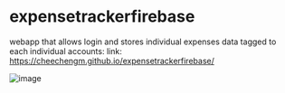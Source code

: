 # expensetrackerfirebase
webapp that allows login and stores individual expenses data tagged to each individual accounts:
link: https://cheechengm.github.io/expensetrackerfirebase/


![image](https://github.com/cheechengm/expensetrackerfirebase/assets/122721995/3c177726-9498-4762-9ce3-6529209c23bb)
